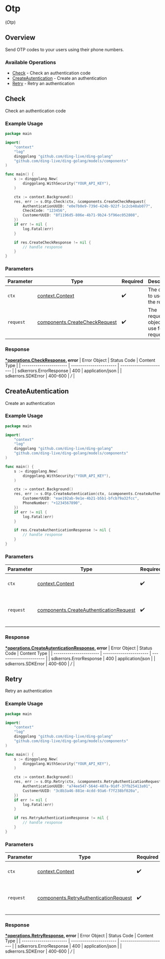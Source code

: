 # Otp
(*Otp*)

## Overview

Send OTP codes to your users using their phone numbers.

### Available Operations

* [Check](#check) - Check an authentication code
* [CreateAutentication](#createautentication) - Create an authentication
* [Retry](#retry) - Retry an authentication

## Check

Check an authentication code

### Example Usage

```go
package main

import(
	"context"
	"log"
	dinggolang "github.com/ding-live/ding-golang"
	"github.com/ding-live/ding-golang/models/components"
)

func main() {
    s := dinggolang.New(
        dinggolang.WithSecurity("YOUR_API_KEY"),
    )

    ctx := context.Background()
    res, err := s.Otp.Check(ctx, &components.CreateCheckRequest{
        AuthenticationUUID: "e0e7b0e9-739d-424b-922f-1c2cb48ab077",
        CheckCode: "123456",
        CustomerUUID: "8f1196d5-806e-4b71-9b24-5f96ec052808",
    })
    if err != nil {
        log.Fatal(err)
    }

    if res.CreateCheckResponse != nil {
        // handle response
    }
}
```

### Parameters

| Parameter                                                                      | Type                                                                           | Required                                                                       | Description                                                                    |
| ------------------------------------------------------------------------------ | ------------------------------------------------------------------------------ | ------------------------------------------------------------------------------ | ------------------------------------------------------------------------------ |
| `ctx`                                                                          | [context.Context](https://pkg.go.dev/context#Context)                          | :heavy_check_mark:                                                             | The context to use for the request.                                            |
| `request`                                                                      | [components.CreateCheckRequest](../../models/components/createcheckrequest.md) | :heavy_check_mark:                                                             | The request object to use for the request.                                     |


### Response

**[*operations.CheckResponse](../../models/operations/checkresponse.md), error**
| Error Object            | Status Code             | Content Type            |
| ----------------------- | ----------------------- | ----------------------- |
| sdkerrors.ErrorResponse | 400                     | application/json        |
| sdkerrors.SDKError      | 400-600                 | */*                     |

## CreateAutentication

Create an authentication

### Example Usage

```go
package main

import(
	"context"
	"log"
	dinggolang "github.com/ding-live/ding-golang"
	"github.com/ding-live/ding-golang/models/components"
)

func main() {
    s := dinggolang.New(
        dinggolang.WithSecurity("YOUR_API_KEY"),
    )

    ctx := context.Background()
    res, err := s.Otp.CreateAutentication(ctx, &components.CreateAuthenticationRequest{
        CustomerUUID: "eae192ab-9e1e-4b21-b5b1-bfcb79a32fcc",
        PhoneNumber: "+1234567890",
    })
    if err != nil {
        log.Fatal(err)
    }

    if res.CreateAuthenticationResponse != nil {
        // handle response
    }
}
```

### Parameters

| Parameter                                                                                        | Type                                                                                             | Required                                                                                         | Description                                                                                      |
| ------------------------------------------------------------------------------------------------ | ------------------------------------------------------------------------------------------------ | ------------------------------------------------------------------------------------------------ | ------------------------------------------------------------------------------------------------ |
| `ctx`                                                                                            | [context.Context](https://pkg.go.dev/context#Context)                                            | :heavy_check_mark:                                                                               | The context to use for the request.                                                              |
| `request`                                                                                        | [components.CreateAuthenticationRequest](../../models/components/createauthenticationrequest.md) | :heavy_check_mark:                                                                               | The request object to use for the request.                                                       |


### Response

**[*operations.CreateAutenticationResponse](../../models/operations/createautenticationresponse.md), error**
| Error Object            | Status Code             | Content Type            |
| ----------------------- | ----------------------- | ----------------------- |
| sdkerrors.ErrorResponse | 400                     | application/json        |
| sdkerrors.SDKError      | 400-600                 | */*                     |

## Retry

Retry an authentication

### Example Usage

```go
package main

import(
	"context"
	"log"
	dinggolang "github.com/ding-live/ding-golang"
	"github.com/ding-live/ding-golang/models/components"
)

func main() {
    s := dinggolang.New(
        dinggolang.WithSecurity("YOUR_API_KEY"),
    )

    ctx := context.Background()
    res, err := s.Otp.Retry(ctx, &components.RetryAuthenticationRequest{
        AuthenticationUUID: "a74ee547-564d-487a-91df-37fb25413a91",
        CustomerUUID: "3c8b3a46-881e-4cdd-93a6-f7f238bf020a",
    })
    if err != nil {
        log.Fatal(err)
    }

    if res.RetryAuthenticationResponse != nil {
        // handle response
    }
}
```

### Parameters

| Parameter                                                                                      | Type                                                                                           | Required                                                                                       | Description                                                                                    |
| ---------------------------------------------------------------------------------------------- | ---------------------------------------------------------------------------------------------- | ---------------------------------------------------------------------------------------------- | ---------------------------------------------------------------------------------------------- |
| `ctx`                                                                                          | [context.Context](https://pkg.go.dev/context#Context)                                          | :heavy_check_mark:                                                                             | The context to use for the request.                                                            |
| `request`                                                                                      | [components.RetryAuthenticationRequest](../../models/components/retryauthenticationrequest.md) | :heavy_check_mark:                                                                             | The request object to use for the request.                                                     |


### Response

**[*operations.RetryResponse](../../models/operations/retryresponse.md), error**
| Error Object            | Status Code             | Content Type            |
| ----------------------- | ----------------------- | ----------------------- |
| sdkerrors.ErrorResponse | 400                     | application/json        |
| sdkerrors.SDKError      | 400-600                 | */*                     |
